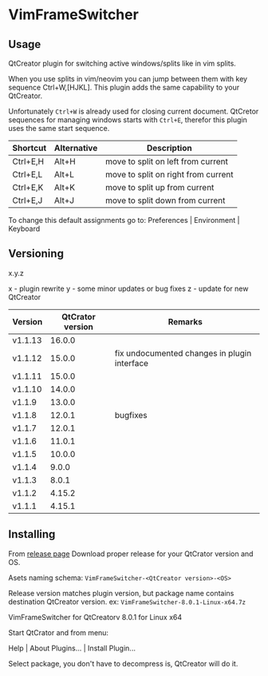 # VimFrameSwitcher

## Usage
QtCreator plugin for switching active windows/splits like in vim splits.

When you use splits in vim/neovim you can jump between them with key sequence
Ctrl+W,[HJKL]. This plugin adds the same capability to your QtCreator.

Unfortunately `Ctrl+W` is already used for closing current document.
QtCretor sequences for managing windows starts with `Ctrl+E`, therefor
this plugin uses the same start sequence.

| Shortcut | Alternative | Description |
|----------|-------------|-------------|
| Ctrl+E,H | Alt+H       | move to split on left from current |
| Ctrl+E,L | Alt+L       | move to split on right from current |
| Ctrl+E,K | Alt+K       | move to split up from current |
| Ctrl+E,J | Alt+J       | move to split down from current |

To change this default assignments go to:
Preferences | Environment | Keyboard

## Versioning

x.y.z

x - plugin rewrite
y - some minor updates or bug fixes
z - update for new QtCreator

| Version | QtCrator version| Remarks |
|---------|-----------------|---------|
| v1.1.13 |  16.0.0 | |
| v1.1.12 |  15.0.0 | fix undocumented changes in plugin interface |
| v1.1.11 |  15.0.0 | |
| v1.1.10 |  14.0.0 | |
| v1.1.9  |  13.0.0 | |
| v1.1.8  |  12.0.1 | bugfixes |
| v1.1.7  |  12.0.1 ||
| v1.1.6  |  11.0.1 ||
| v1.1.5  |  10.0.0 ||
| v1.1.4  |  9.0.0 ||
| v1.1.3  |  8.0.1 ||
| v1.1.2  |  4.15.2 ||
| v1.1.1  |  4.15.1 ||


## Installing

From [release page](https://github.com/RockFordgt/VimFrameSwitcher/releases)
Download proper release for your QtCrator version and OS.

Asets naming schema:
`VimFrameSwitcher-<QtCreator version>-<OS>`

Release version matches plugin version, but package name contains
destination QtCreator version.
ex: `VimFrameSwitcher-8.0.1-Linux-x64.7z`

VimFrameSwitcher for QtCreatorv 8.0.1 for Linux x64

Start QtCrator and from menu:

Help | About Plugins... | Install Plugin...

Select package, you don't have to decompress is, QtCreator will do it.


